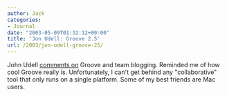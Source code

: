 ```yaml
---
author: Jack
categories:
- Journal
date: "2003-05-09T01:32:12+00:00"
title: 'Jon Udell: Groove 2.5'
url: /2003/jon-udell-groove-25/
---
```


John Udell [comments on][1] <a>Groove</a> and team blogging. Reminded me of how cool Groove really is. Unfortunately, I can't get behind any "collaborative" tool that only runs on a single platform. Some of my best friends are Mac users.

 [1]: http://weblog.infoworld.com/udell/2003/02/15.html#a607